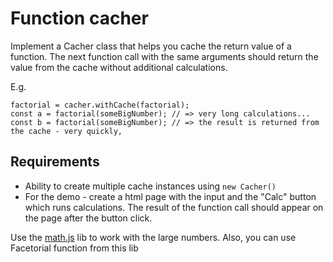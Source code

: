 # Function cacher 
Implement a Cacher class that helps you cache the return value of a function.
The next function call with the same arguments should return the value from the cache without additional calculations.

E.g.
```
factorial = cacher.withCache(factorial);
const a = factorial(someBigNumber); // => very long calculations...
const b = factorial(someBigNumber); // => the result is returned from the cache - very quickly,
```
## Requirements 

 * Ability to create multiple cache instances using ```new Cacher()```  
 * For the demo - create a html page with the input and the "Calc" button which runs calculations. The result of the function call should appear on the page after the button click.

Use the [math.js](https://github.com/josdejong/mathjs) lib to work with the large numbers. Also, you can use Facetorial function from this lib

